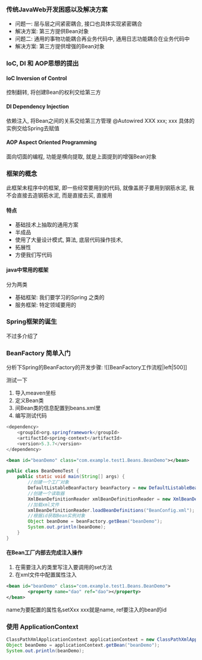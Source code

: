 ### 传统JavaWeb开发困惑以及解决方案
-  问题一: 层与层之间紧密耦合, 接口也具体实现紧密耦合
- 解决方案: 第三方提供Bean对象
- 问题二: 通用的事物功能耦合再业务代码中, 通用日志功能耦合在业务代码中
- 解决方案: 第三方提供增强的Bean对象

### IoC, DI 和 AOP思想的提出
#### IoC Inversion of Control
控制翻转, 将创建Bean的权利交给第三方
#### DI Dependency Injection
依赖注入,  将Bean之间的关系交给第三方管理
@Autowired XXX xxx;
xxx 具体的实例交给Spring去赋值
#### AOP Aspect Oriented Programming
面向切面的编程, 功能是横向提取, 就是上面提到的增强Bean对象


### 框架的概念
此框架未程序中的框架, 即一些经常要用到的代码, 就像盖房子要用到钢筋水泥, 我不会直接去造钢筋水泥, 而是直接去买, 直接用
#### 特点
- 基础技术上抽取的通用方案
- 半成品
- 使用了大量设计模式, 算法, 底层代码操作技术,
- 拓展性
- 方便我们写代码

#### java中常用的框架
分为两类
- 基础框架: 我们要学习的Spring 之类的
- 服务框架: 特定领域要用的

### Spring框架的诞生
不过多介绍了
### BeanFactory 简单入门
分析下Spring的BeanFactory的开发步骤:
![[BeanFactory工作流程|left|500]]

测试一下
1) 导入meaven坐标
2) 定义Bean类
3) 间Bean类的信息配置到beans.xml里
4) 编写测试代码
```java
<dependency>  
    <groupId>org.springframework</groupId>  
    <artifactId>spring-context</artifactId>  
    <version>5.3.7</version>  
</dependency>
```

```xml
<bean id="beanDemo" class="com.example.test1.Beans.BeanDemo"></bean>
```

```java
public class BeanDemoTest {  
    public static void main(String[] args) {  
        //创建一个工厂对象  
        DefaultListableBeanFactory beanFactory = new DefaultListableBeanFactory();  
        //创建一个读取器  
        XmlBeanDefinitionReader xmlBeanDefinitionReader = new XmlBeanDefinitionReader(beanFactory);  
        //加载xml文件  
        xmlBeanDefinitionReader.loadBeanDefinitions("BeanConfig.xml");  
        //根据id获取Bean实例对象  
        Object beanDome = beanFactory.getBean("beanDemo");  
        System.out.println(beanDome);  
    }  
}
```

#### 在Bean工厂内部去完成注入操作
1. 在需要注入的类里写注入要调用的set方法
2. 在xml文件中配置属性注入
```xml
<bean id="beanDemo" class="com.example.test1.Beans.BeanDemo">  
        <property name="dao" ref="dao"></property>  
</bean>
```
name为要配置的属性名setXxx xxx就是name, ref要注入的bean的id


### 使用 ApplicationContext 

```java
ClassPathXmlApplicationContext applicationContext = new ClassPathXmlApplicationContext("BeanConfig.xml");  
Object beanDemo = applicationContext.getBean("beanDemo");  
System.out.println(beanDemo);
```

